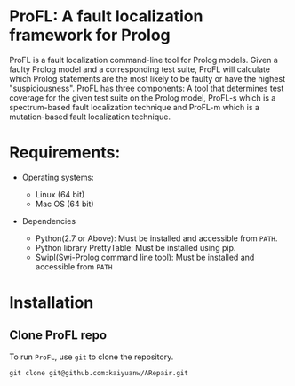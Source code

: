 # ProFL: A fault localization framework for Prolog

ProFL is a fault localization command-line tool for Prolog models. Given a faulty Prolog model and a corresponding test suite, ProFL will calculate which Prolog statements are the most likely to be faulty or have the highest "suspiciousness". ProFL has three components: A tool that determines test coverage for the given test suite on the Prolog model, ProFL-s which is a spectrum-based fault localization technique and ProFL-m which is a mutation-based fault localization technique.

# Requirements:

* Operating systems:
  - Linux (64 bit)
  - Mac OS (64 bit)

* Dependencies
  - Python(2.7 or Above): Must be installed and accessible from `PATH`.
  - Python library PrettyTable: Must be installed using pip.
  - Swipl(Swi-Prolog command line tool): Must be installed and accessible from `PATH`


# Installation

## Clone ProFL repo

To run `ProFL`, use `git` to clone the repository.

```Shell
git clone git@github.com:kaiyuanw/ARepair.git
```
